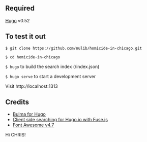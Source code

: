 ## Required
[Hugo](https://gohugo.io/) v0.52

## To test it out
`$ git clone https://github.com/nulib/homicide-in-chicago.git`

`$ cd homicide-in-chicago`

`$ hugo` to build the search index (/index.json)

`$ hugo serve` to start a development server

Visit http://localhost:1313

## Credits
- [Bulma for Hugo](https://themes.gohugo.io/bulma/)
- [Client side searching for Hugo.io with Fuse.js](https://gist.github.com/eddiewebb/735feb48f50f0ddd65ae5606a1cb41ae#layoutspagesearchhtml)
- [Font Awesome v4.7](https://fontawesome.com/v4.7.0/)


Hi CHRIS!
